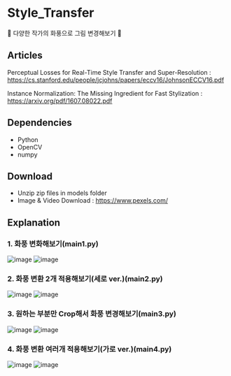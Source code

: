 # Style_Transfer
🎨 다양한 작가의 화풍으로 그림 변경해보기 🎨

## Articles
Perceptual Losses for Real-Time Style Transfer and Super-Resolution : https://cs.stanford.edu/people/jcjohns/papers/eccv16/JohnsonECCV16.pdf

Instance Normalization: The Missing Ingredient for Fast Stylization : https://arxiv.org/pdf/1607.08022.pdf

## Dependencies
- Python
- OpenCV
- numpy

## Download
- Unzip zip files in models folder
- Image & Video Download : https://www.pexels.com/

## Explanation
### 1. 화풍 변화해보기(main1.py)
![image](https://user-images.githubusercontent.com/18099627/105436124-f67fe900-5ca1-11eb-951f-4c27c9120ed2.png)
![image](https://user-images.githubusercontent.com/18099627/105436153-05ff3200-5ca2-11eb-90c8-e029ef0af097.png)

### 2. 화풍 변환 2개 적용해보기(세로 ver.)(main2.py)
![image](https://user-images.githubusercontent.com/18099627/105436263-465eb000-5ca2-11eb-8737-870ab8c16e9c.png)
![image](https://user-images.githubusercontent.com/18099627/105436281-4e1e5480-5ca2-11eb-85d9-2e6f51915b70.png)

### 3. 원하는 부분만 Crop해서 화풍 변경해보기(main3.py)
![image](https://user-images.githubusercontent.com/18099627/105436454-950c4a00-5ca2-11eb-822f-e5b6bfd95efd.png)
![image](https://user-images.githubusercontent.com/18099627/105436388-773ee500-5ca2-11eb-8c0e-97daaf2e5694.png)

### 4. 화풍 변환 여러개 적용해보기(가로 ver.)(main4.py)
![image](https://user-images.githubusercontent.com/18099627/105436531-bbca8080-5ca2-11eb-870e-27582b0dde76.png)
![image](https://user-images.githubusercontent.com/18099627/105436543-c258f800-5ca2-11eb-901a-396c8c427a96.png)

